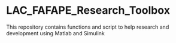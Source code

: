 # LAC_FAFAPE_Research_Toolbox
This repository contains functions and script to help research and development using Matlab and Simulink
